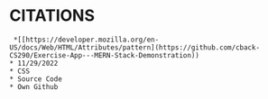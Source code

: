 # CITATIONS

     *[[https://developer.mozilla.org/en-US/docs/Web/HTML/Attributes/pattern](https://github.com/cback-CS290/Exercise-App---MERN-Stack-Demonstration))
    * 11/29/2022
    * CSS
    * Source Code
    * Own Github
